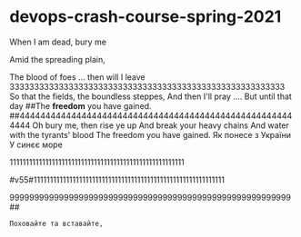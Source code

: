 ﻿# devops-crash-course-spring-2021
When I аm dеаd, bury  mе


Amid the spreading plain,








The blood of foes ... then will I leave
33333333333333333333333333333333333333333333333333333333
So that the fields, the boundless steppes,
And then I'll pray .... But until that day
##The **freedom** you have gained.
##444444444444444444444444444444444444444444444444444444444
Oh bury me, then rise ye up
And break your heavy chains
And water with the tyrants' blood
The freedom you have gained.
Як понесе з України
У синєє море


111111111111111111111111111111111111111111111111111111

#v55#11111111111111111111111111111111111111111111111111111111111














999999999999999999999999999999999999999999999999999999999 ##






	Поховайте та вставайте,
